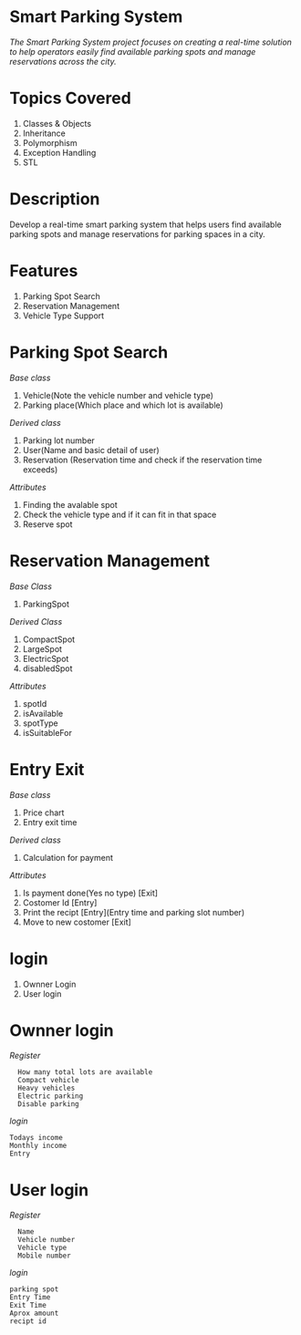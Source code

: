 # Smart Parking System
_The Smart Parking System project focuses on creating a real-time solution to help operators easily find available parking spots and manage reservations across the city._

# Topics Covered
1) Classes & Objects
2) Inheritance
3) Polymorphism
4) Exception Handling
5) STL

# Description
Develop a real-time smart parking system that helps users find available parking spots and manage reservations for parking spaces in a city.

# Features
1) Parking Spot Search
2) Reservation Management
3) Vehicle Type Support


# Parking Spot Search
  _Base class_
  1) Vehicle(Note the vehicle number and vehicle type)
  2) Parking place(Which place and which lot is available)


  _Derived class_
  1) Parking lot number
  2) User(Name and basic detail of user)
  3) Reservation (Reservation time and check if the reservation time exceeds)
  
  
  _Attributes_
  1) Finding the avalable spot
  2) Check the vehicle type and if it can fit in that space
  3) Reserve spot


# Reservation Management
  _Base Class_
  1) ParkingSpot


  _Derived Class_

  
  1) CompactSpot
  2) LargeSpot
  3) ElectricSpot
  4) disabledSpot


  _Attributes_
  1) spotId
  2) isAvailable
  3) spotType
  4) isSuitableFor


# Entry Exit
  _Base class_
  1) Price chart
  2) Entry exit time


  _Derived class_
  
  1) Calculation for payment

  _Attributes_
  1) Is payment done(Yes no type) [Exit]
  2) Costomer Id [Entry]
  3) Print the recipt [Entry](Entry time and parking slot number)
  4) Move to new costomer [Exit]







# login
  1) Ownner Login
  2) User login


# Ownner login

  _Register_
  
      How many total lots are available
      Compact vehicle
      Heavy vehicles
      Electric parking
      Disable parking
      
  _login_
  
    Todays income
    Monthly income
    Entry


# User login

  _Register_
  
      Name
      Vehicle number
      Vehicle type
      Mobile number
      
  _login_
  
    parking spot
    Entry Time
    Exit Time
    Aprox amount
    recipt id
